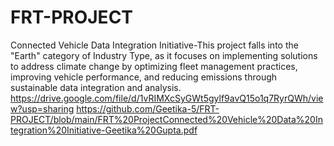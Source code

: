 # FRT-PROJECT
Connected Vehicle Data Integration Initiative-This project falls into the "Earth" category of Industry Type, as it focuses on implementing solutions to address climate change by optimizing fleet management practices, improving vehicle performance, and reducing emissions through sustainable data integration and analysis.
https://drive.google.com/file/d/1vRIMXcSyGWt5gylf9avQ15o1q7RyrQWh/view?usp=sharing
https://github.com/Geetika-5/FRT-PROJECT/blob/main/FRT%20ProjectConnected%20Vehicle%20Data%20Integration%20Initiative-Geetika%20Gupta.pdf
